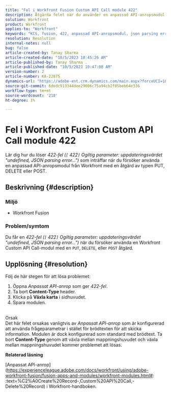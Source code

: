 ```yaml
---
title: "Fel i Workfront Fusion Custom API Call module 422"
description: Åtgärda felet när du använder en anpassad API-anropsmodul för Workfront med en åtgärd för PUT, DELETE eller POST.
solution: Workfront
product: Workfront
applies-to: "Workfront"
keywords: "KCS, fusion, 422, anpassad API-anropsmodul, json parsing error, workfront"
resolution: Resolution
internal-notes: null
bug: false
article-created-by: Tanay Sharma .
article-created-date: "10/5/2023 10:45:26 AM"
article-published-by: Tanay Sharma .
article-published-date: "10/5/2023 10:47:08 AM"
version-number: 2
article-number: KA-22875
dynamics-url: "https://adobe-ent.crm.dynamics.com/main.aspx?forceUCI=1&pagetype=entityrecord&etn=knowledgearticle&id=54b5994a-6c63-ee11-be6e-6045bd006e5a"
source-git-commit: 6dedc913344dee29006c75a94cb2f05beb64e336
workflow-type: tm+mt
source-wordcount: '218'
ht-degree: 1%

---
```


# Fel i Workfront Fusion Custom API Call module 422


Lär dig hur du löser *422-fel (`[` 422`]`  Ogiltig parameter: uppdateringsvärdet &quot;undefined, JSON parsing error...&quot;)* som inträffar när du försöker använda en anpassad API-anropsmodul från Workfront med en åtgärd av typen PUT, DELETE eller POST.

## Beskrivning {#description}


### Miljö

- Workfront Fusion




### Problem/symtom

Du får en *422-fel (`[` 422`]`  Ogiltig parameter: uppdateringsvärdet &quot;undefined, JSON parsing error...&quot;)* när du försöker använda en Workfront Custom API Call-modul med en `PUT`, `DELETE`, eller `POST` åtgärd.


## Upplösning {#resolution}


Följ de här stegen för att lösa problemet:



1. Öppna *Anpassat API-anrop* som ger *422-fel*.
2. Ta bort <b>Content-Type </b>header.
3. Klicka på <b>Växla karta</b> i sidhuvudet.
4. Spara modulen.

<br>Orsak<br>
Det här felet orsakas vanligtvis av *Anpassat API-anrop* som är konfigurerad att använda frågeparametrar i stället för brödtexten för att skicka information. Modulen är dock konfigurerad som standard med brödtext. Ta bort <b>Content-Type </b>genom att växla mellan mappningshuvudet och växla mellan mappningshuvudet kommer problemet att lösas.



<b>Relaterad läsning</b>

[Anpassat API-anrop](https://experienceleague.adobe.com/docs/workfront/using/adobe-workfront-fusion/fusion-apps-and-modules/workfront-modules.html#: :text=%C2%A0Create%20Record-,Custom%20API%20Call,-Delete%20Record) i Workfront-handboken.
